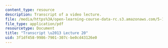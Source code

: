 ```yaml
---
content_type: resource
description: Transcript of a video lecture.
file: /media/https%3A/open-learning-course-data-rc.s3.amazonaws.com/5-111-principles-of-chemical-science-fall-2008/3f1df45899867901307cbe0cd43126e0_5-111F08-L20.pdf
file_type: application/pdf
resourcetype: Document
title: "Transcript \u2013 Lecture 20"
uid: 3f1df458-9986-7901-307c-be0cd43126e0
---
```

